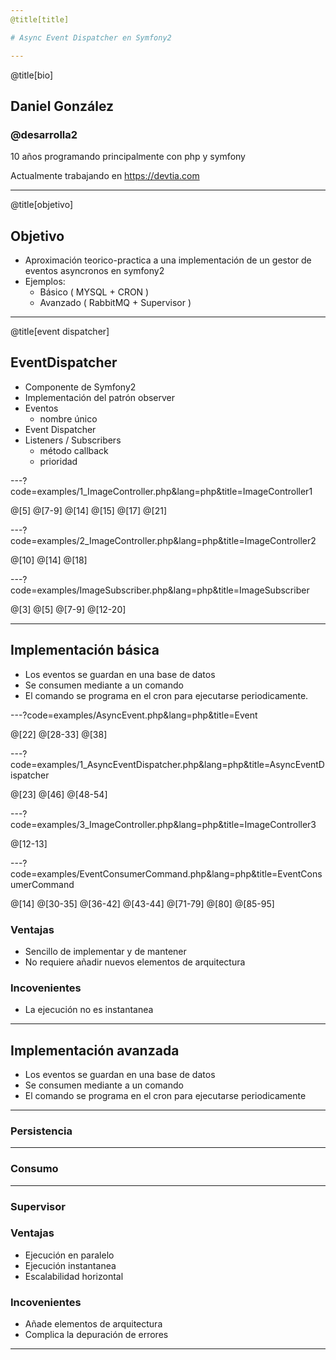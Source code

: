 ```yaml
---
@title[title]

# Async Event Dispatcher en Symfony2

---
```

@title[bio]

## Daniel González

### @desarrolla2

10 años programando principalmente con php y symfony

Actualmente trabajando en https://devtia.com

---
@title[objetivo]

## Objetivo

- Aproximación teorico-practica a una implementación de un gestor de eventos asyncronos en symfony2
- Ejemplos:
    - Básico ( MYSQL + CRON )
    - Avanzado ( RabbitMQ + Supervisor )
---
@title[event dispatcher]

## EventDispatcher

- Componente de Symfony2
- Implementación del patrón observer
- Eventos
    - nombre único
- Event Dispatcher
- Listeners / Subscribers
    - método callback
    - prioridad
    
---?code=examples/1_ImageController.php&lang=php&title=ImageController1

@[5]
@[7-9]
@[14]
@[15]
@[17]
@[21]

---?code=examples/2_ImageController.php&lang=php&title=ImageController2

@[10]
@[14]
@[18]

---?code=examples/ImageSubscriber.php&lang=php&title=ImageSubscriber

@[3]
@[5]
@[7-9]
@[12-20]

---

## Implementación básica

- Los eventos se guardan en una base de datos
- Se consumen mediante a un comando
- El comando se programa en el cron para ejecutarse periodicamente.

---?code=examples/AsyncEvent.php&lang=php&title=Event

@[22]
@[28-33]
@[38]

---?code=examples/1_AsyncEventDispatcher.php&lang=php&title=AsyncEventDispatcher

@[23]
@[46]
@[48-54]

---?code=examples/3_ImageController.php&lang=php&title=ImageController3

@[12-13]

---?code=examples/EventConsumerCommand.php&lang=php&title=EventConsumerCommand

@[14]
@[30-35]
@[36-42]
@[43-44]
@[71-79]
@[80]
@[85-95]

### Ventajas

- Sencillo de implementar y de mantener
- No requiere añadir nuevos elementos de arquitectura

### Incovenientes

- La ejecución no es instantanea 

---

## Implementación avanzada

- Los eventos se guardan en una base de datos
- Se consumen mediante a un comando
- El comando se programa en el cron para ejecutarse periodicamente

---

### Persistencia

---

### Consumo

---

### Supervisor

### Ventajas

- Ejecución en paralelo
- Ejecución instantanea
- Escalabilidad horizontal

### Incovenientes

- Añade elementos de arquitectura
- Complica la depuración de errores

---